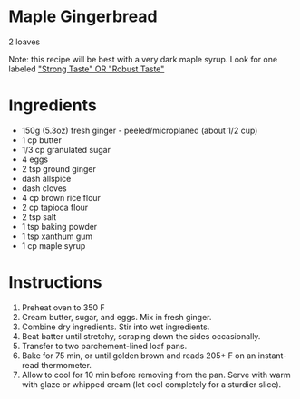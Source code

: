 # Maple Gingerbread
2 loaves

Note: this recipe will be best with a very dark maple syrup. Look for one labeled ["Strong Taste" OR "Robust Taste"](http://vermontmaple.org/new-grades-come-to-vermont/)

# Ingredients
 * 150g (5.3oz) fresh ginger - peeled/microplaned (about 1/2 cup)
 * 1 cp butter
 * 1/3 cp granulated sugar
 * 4 eggs
 * 2 tsp ground ginger
 * dash allspice
 * dash cloves
 * 4 cp brown rice flour
 * 2 cp tapioca flour
 * 2 tsp salt
 * 1 tsp baking powder
 * 1 tsp xanthum gum
 * 1 cp maple syrup
 
# Instructions
1. Preheat oven to 350 F
1. Cream butter, sugar, and eggs. Mix in fresh ginger.
1. Combine dry ingredients. Stir into wet ingredients. 
1. Beat batter until stretchy, scraping down the sides occasionally.
1. Transfer to two parchement-lined loaf pans.
1. Bake for 75 min, or until golden brown and reads 205+ F on an instant-read thermometer.
1. Allow to cool for 10 min before removing from the pan. Serve with warm with glaze or whipped cream (let cool completely for a sturdier slice).

